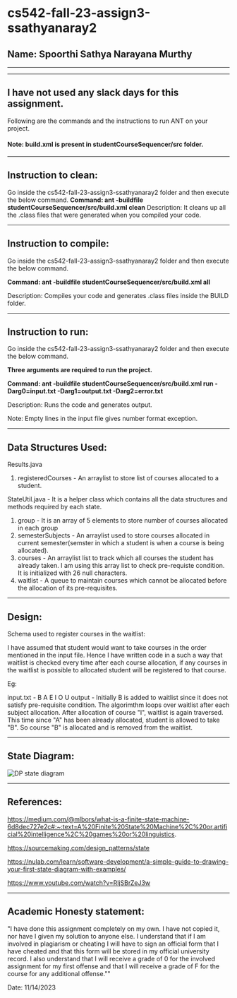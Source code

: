 # cs542-fall-23-assign3-ssathyanaray2

## Name: Spoorthi Sathya Narayana Murthy

-----------------------------------------------------------------------
-----------------------------------------------------------------------
I have not used any slack days for this assignment.
-----------------------------------------------------------------------
Following are the commands and the instructions to run ANT on your project.
#### Note: build.xml is present in studentCourseSequencer/src folder.

-----------------------------------------------------------------------
## Instruction to clean:

Go inside the cs542-fall-23-assign3-ssathyanaray2 folder and then execute the below command.
**Command: ant -buildfile studentCourseSequencer/src/build.xml clean**
Description: It cleans up all the .class files that were generated when you
compiled your code.

-----------------------------------------------------------------------
## Instruction to compile:

Go inside the cs542-fall-23-assign3-ssathyanaray2 folder and then execute the below command.

**Command: ant -buildfile studentCourseSequencer/src/build.xml all**

Description: Compiles your code and generates .class files inside the BUILD folder.

-----------------------------------------------------------------------
## Instruction to run:

Go inside the cs542-fall-23-assign3-ssathyanaray2 folder and then execute the below command.

**Three arguments are required to run the project.**

**Command: ant -buildfile studentCourseSequencer/src/build.xml run -Darg0=input.txt -Darg1=output.txt -Darg2=error.txt**

Description: Runs the code and generates output. 

Note: Empty lines in the input file gives number format exception.

-----------------------------------------------------------------------
## Data Structures Used:
Results.java
1) registeredCourses - An arraylist to store list of courses allocated to a student.

StateUtil.java - It is a helper class which contains all the data structures and methods required by each state.
1) group - It is an array of 5 elements to store number of courses allocated in each group
2) semesterSubjects - An arraylist used to store courses allocated in current semester(semster in which a student is when a course is being allocated).
3) courses - An arraylist list to track which all courses the student has already taken. I am using this array list to check pre-requiste condition. It is initialized with 26 null characters.
4) waitlist - A queue to maintain courses which cannot be allocated before the allocation of its pre-requisites.
-----------------------------------------------------------------------
## Design:

Schema used to register courses in the waitlist:

I have assumed that student would want to take courses in the order mentioned in the input file. Hence I have written code in a such a way that waitlist is checked every time after each course allocation, if any courses in the waitlist is possible to allocated student will be registered to that course.

Eg:

input.txt - B A E I O U
output - Initially B is added to waitlist since it does not satisfy pre-requisite condition. The algorimthm loops over waitlist after each subject allocation. After allocation of course "I", waitlist is again traversed. This time since "A" has been already allocated, student is allowed to take "B". So course "B" is allocated and is removed from the waitlist.

-----------------------------------------------------------------------
## State Diagram:
![DP state diagram](https://github.com/csx42/cs542-fall-23-assign3-ssathyanaray2/assets/144637821/2990af21-aa88-4de4-b9b3-5763efb19710)

-----------------------------------------------------------------------
## References:

https://medium.com/@mlbors/what-is-a-finite-state-machine-6d8dec727e2c#:~:text=A%20Finite%20State%20Machine%2C%20or,artificial%20intelligence%2C%20games%20or%20linguistics.

https://sourcemaking.com/design_patterns/state

https://nulab.com/learn/software-development/a-simple-guide-to-drawing-your-first-state-diagram-with-examples/

https://www.youtube.com/watch?v=RljSBrZeJ3w

-----------------------------------------------------------------------
## Academic Honesty statement:
"I have done this assignment completely on my own. I have not copied it, nor have I given my solution to anyone else. I understand that if I am involved in plagiarism or cheating I will have to sign an official form that I have cheated and that this form will be stored in my official university record. I also understand that I will receive a grade of 0 for the involved assignment for my first offense and that I will receive a grade of F for the course for any additional offense.""

Date: 11/14/2023
